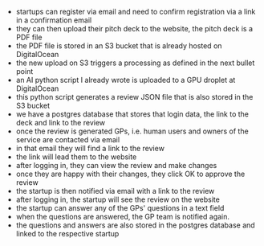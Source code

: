* startups can register via email and need to confirm registration via a link in a confirmation email
* they can then upload their pitch deck to the website, the pitch deck is a PDF file
* the PDF file is stored in an S3 bucket that is already hosted on DigitalOcean
* the new upload on S3 triggers a processing as defined in the next bullet point
* an AI python script I already wrote is uploaded to a GPU droplet at DigitalOcean 
* this python script generates a review JSON file that is also stored in the S3 bucket
* we have a postgres database that stores that login data, the link to the deck and link to the review 
* once the review is generated GPs, i.e. human users and owners of the service are contacted via email 
* in that email they will find a link to the review 
* the link will lead them to the website 
* after logging in, they can view the review and make changes
* once they are happy with their changes, they click OK to approve the review
* the startup is then notified via email with a link to the review
* after logging in, the startup will see the review on the website
* the startup can answer any of the GPs' questions in a text field
* when the questions are answered, the GP team is notified again. 
* the questions and answers are also stored in the postgres database and linked to the respective startup

